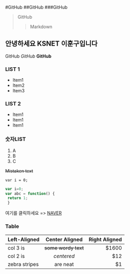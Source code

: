 #GitHub
##GitHub
###GitHub

>GitHub
>>Markdown

안녕하세요 KSNET 이훈구입니다
--

GitHub *GitHub* **GitHub**

### LIST 1
* Item1
* Item2
* Item3

### LIST 2
- Item1
- Item1
- Item1

### 숫자LIST 
1. A
1. B
1. C

~~Mistaken text~~

`var i = 0;`

```javascript
var i=0;
var abc = function() {
 return 1;
 }
```

여기를 클릭하세요 => [NAVER](http://www.naver.com "네이버")

### Table
| Left-Aligned  | Center Aligned  | Right Aligned |
| :------------ |:---------------:| -----:|
| col 3 is      | ~~some wordy text~~ | $1600 |
| col 2 is      | _centered_        |   $12 |
| zebra stripes | are neat        |    $1 |
